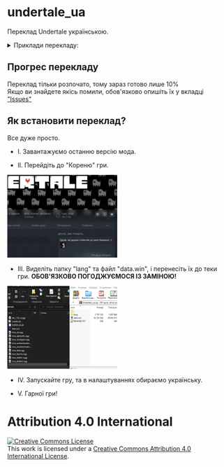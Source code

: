 # undertale_ua
Переклад Undertale українською.


<details>
    <summary>Приклади перекладу:</summary>
    <img width="75%" alt="Screenshots translation" src="images/examples/title.png">
    <img width="75%" alt="Screenshots translation" src="images/examples/intro.png">
    <img width="75%" alt="Screenshots translation" src="images/examples/naming.gif">
    <img width="75%" alt="Screenshots translation" src="images/examples/die.gif">
    <img width="75%" alt="Screenshots translation" src="images/examples/save.png">
    <img width="75%" alt="Screenshots translation" src="images/examples/dummy.png">
    <img width="75%" alt="Screenshots translation" src="images/examples/ran.gif">
</details>

## Прогрес перекладу

Переклад тільки розпочато, тому зараз готово лише 10%
<br>
Якщо ви знайдете якісь помили, обов'язково опишіть їх у вкладці <a href="https://github.com/Roavello/undertale_ua/issues">"Issues"</a>

## Як встановити переклад?

Все дуже просто.
<br>
* I. Завантажуємо останню версію мода.

* II. Перейдіть до "Кореню" гри.
<img width="50%" alt="Step2" src="images/tutoriel/step2.gif">

* III. Виделіть папку "lang" та файл "data.win", і перенесіть їх до теки гри. <b>ОБОВ'ЯЗКОВО ПОГОДЖУЄМОСЯ ІЗ ЗАМІНОЮ!</b>
<img width="50%" alt="Step3" src="images/tutoriel/step3.gif">

* IV. Запускайте гру, та в налаштуваннях обираємо українську.

* V. Гарної гри!

# Attribution 4.0 International

<a rel="license" href="http://creativecommons.org/licenses/by/4.0/"><img alt="Creative Commons License" style="border-width:0" src="https://i.creativecommons.org/l/by/4.0/88x31.png" /></a><br />This work is licensed under a <a rel="license" href="http://creativecommons.org/licenses/by/4.0/">Creative Commons Attribution 4.0 International License</a>.